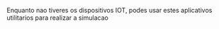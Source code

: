 Enquanto nao tiveres os dispositivos IOT, podes usar estes aplicativos utilitarios para realizar a simulacao